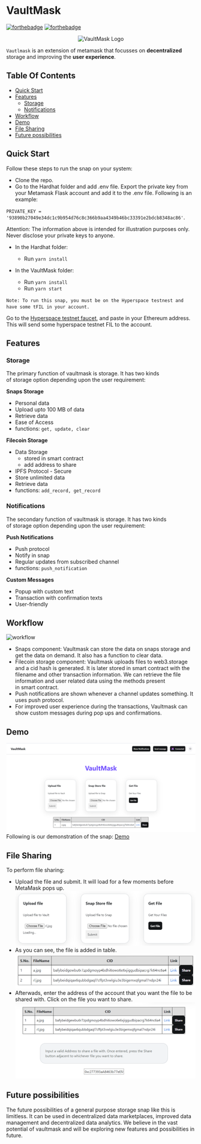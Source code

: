 # VaultMask

[![forthebadge](https://forthebadge.com/images/badges/made-with-javascript.svg)](https://forthebadge.com)
[![forthebadge](https://forthebadge.com/images/badges/built-with-love.svg)](https://forthebadge.com)

<p align="center">
    <img src="https://github.com/MumukshTayal/Inter-IIT-Project_files/blob/add_file_ethereum/vaultmask_logo-01.png" alt="VaultMask Logo">
</p>

`Vautlmask` is an extension of metamask that focusses on **decentralized** storage and improving the **user experience**.

## Table Of Contents

- [Quick Start](#quick-start)
- [Features](#features)
  - [Storage](#storage)
  - [Notifications](#notifications)
- [Workflow](#workflow)
- [Demo](#demo)
- [File Sharing](#file-sharing)
- [Future possibilities](#future-possibilities)

## Quick Start

Follow these steps to run the snap on your system:

- Clone the repo.
- Go to the Hardhat folder and add .env file. Export the private key from your Metamask Flask account and add it to the .env file. Following is an example:

`PRIVATE_KEY = '93890b27049e34dc1c9b954d76c8c366b9aa4349b46bc33391e2bdcb8348ac86'`.

Attention: The information above is intended for illustration purposes only. Never disclose your private keys to anyone.

- In the Hardhat folder:

  - Run `yarn install`

- In the VaultMask folder:
  - Run `yarn install`
  - Run `yarn start`

`Note: To run this snap, you must be on the Hyperspace testnest and have some tFIL in your account.`

Go to the [Hyperspace testnet faucet](https://hyperspace.yoga/#faucet), and paste in your Ethereum address. This will send some hyperspace testnet FIL to the account.


## Features

### Storage

The primary function of vaultmask is storage. It has two kinds of storage option depending upon the user requirement:

**Snaps Storage**

- Personal data
- Upload upto 100 MB of data
- Retrieve data
- Ease of Access
- functions: `get, update, clear`

**Filecoin Storage**

- Data Storage
  - stored in smart contract
  - add address to share
- IPFS Protocol - Secure
- Store unlimited data
- Retrieve data
- functions: `add_record, get_record`

### Notifications

The secondary function of vaultmask is storage. It has two kinds of storage option depending upon the user requirement:

**Push Notifications**

- Push protocol
- Notify in snap
- Regular updates from subscribed channel
- functions: `push_notification`

**Custom Messages**

- Popup with custom text
- Transaction with confirmation texts
- User-friendly

## Workflow

![workflow](https://github.com/MumukshTayal/Inter-IIT-Project_files/blob/add_file_ethereum/vautmask_flow.png)

- Snaps component: Vaultmask can store the data on snaps storage and get the data on demand. It also has a function to clear data.
- Filecoin storage component: Vaultmask uploads files to web3.storage and a cid hash is generated. It is later stored in smart contract with the filename and other transaction information. We can retrieve the file information and user related data using the methods present in smart contract.
- Push notifications are shown whenever a channel updates something. It uses push protocol.
- For improved user experience during the transactions, Vaultmask can show custom messages during pop ups and confirmations.

## Demo
![website](https://github.com/Blockchain-Web3-Group-IIT-Gandhinagar/VaultMask/blob/main/images/2.png)
Following is our demonstration of the snap:
[Demo](https://drive.google.com/file/d/1lIwFjRsEJBubV9La7xpzdfmTPpGEEZd2/view)

## File Sharing
To perform file sharing:
- Upload the file and submit. It will load for a few moments before MetaMask pops up.
![upload and submit](https://github.com/Blockchain-Web3-Group-IIT-Gandhinagar/VaultMask/blob/main/images/1.png)
- As you can see, the file is added in table.
![table](https://github.com/Blockchain-Web3-Group-IIT-Gandhinagar/VaultMask/blob/main/images/3.png)
- Afterwads, enter the address of the account that you want the file to be shared with. Click on the file you want to share.
![sharing](https://github.com/Blockchain-Web3-Group-IIT-Gandhinagar/VaultMask/blob/main/images/4.png)

## Future possibilities

The future possibilities of a general purpose storage snap like this is limitless. It can be used in decentralized data marketplaces, improved data management and decentralized data analytics. We believe in the vast potential of vaultmask and will be exploring new features and possibilities in future.

